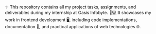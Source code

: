 ✨ This repository contains all my project tasks, assignments, and deliverables during my internship at Oasis Infobyte. 🚀💻
It showcases my work in frontend development 🖥️, including code implementations, documentation 📜, and practical applications of web technologies 🌐.
